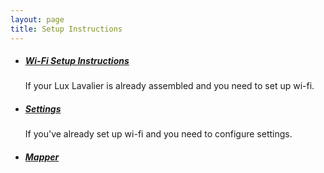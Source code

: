 ```yaml
---
layout: page
title: Setup Instructions
---
```


- ##### [Wi-Fi Setup Instructions](/setup/wifi)

  If your Lux Lavalier is already assembled and you need to set up wi-fi.

- ##### [Settings](/setup/settings)

  If you've already set up wi-fi and you need to configure settings.

- ##### [Mapper](/setup/mapper)
